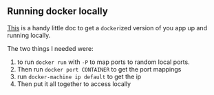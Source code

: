 ## Running docker locally

[This](https://docs.docker.com/engine/installation/mac/#examples-on-mac-os-x)
is a handy little doc to get a `docker`ized version of you app up and
running locally.

The two things I needed were:
1. to run `docker run` with `-P` to map ports to random local ports.
2. Then run `docker port CONTAINER` to get the port mappings
3. run `docker-machine ip default` to get the ip
4. Then put it all together to access locally

